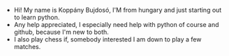 - Hi! My name is Koppány Bujdosó, I'M from hungary and just starting out to learn python.
- Any help appreciated, I especially need help with python of course and github, because I'm new to both.
- I also play chess if, somebody interested I am down to play a few matches.

<!---
Kbujdoso/Kbujdoso is a ✨ special ✨ repository because its `README.md` (this file) appears on your GitHub profile.
You can click the Preview link to take a look at your changes.
--->
